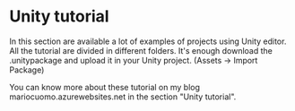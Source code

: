 # Unity tutorial

In this section are available a lot of examples of projects using Unity editor.
All the tutorial are divided in different folders. 
It's enough download the .unitypackage and upload it in your Unity project. (Assets -> Import Package)



You can know more about these tutorial on my blog mariocuomo.azurewebsites.net in the section "Unity tutorial".

